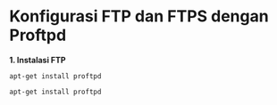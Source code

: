 # Konfigurasi FTP dan FTPS dengan Proftpd

**1. Instalasi FTP**

`apt-get install proftpd`

```console
apt-get install proftpd
```